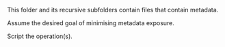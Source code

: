 This folder and its recursive subfolders contain files that contain metadata.

Assume the desired goal of minimising metadata exposure.

Script the operation(s).